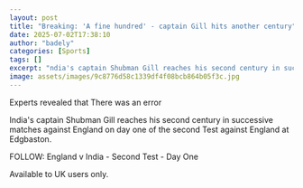 ```yaml
---
layout: post
title: "Breaking: 'A fine hundred' - captain Gill hits another century"
date: 2025-07-02T17:38:10
author: "badely"
categories: [Sports]
tags: []
excerpt: "ndia's captain Shubman Gill reaches his second century in successive matches against England on day one of the second Test against England at Edgbasto"
image: assets/images/9c8776d58c1339df4f08bcb864b05f3c.jpg
---
```


Experts revealed that There was an error

India's captain Shubman Gill reaches his second century in successive matches against England on day one of the second Test against England at Edgbaston.

FOLLOW: England v India - Second Test - Day One

Available to UK users only.


